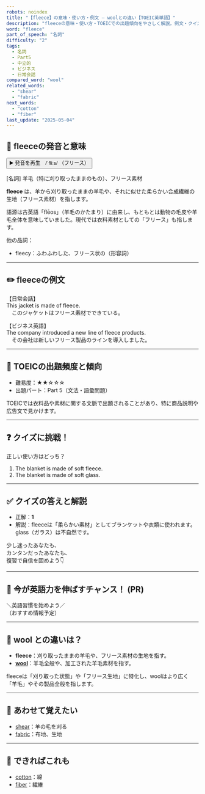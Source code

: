 ```yaml
---
robots: noindex
title: "【fleece】の意味・使い方・例文 ― woolとの違い【TOEIC英単語】"
description: "fleeceの意味・使い方・TOEICでの出題傾向をやさしく解説。例文・クイズ付きでwoolとの違いもわかりやすく学べます。"
word: "fleece"
part_of_speech: "名詞"
difficulty: "2"
tags:
  - 名詞
  - Part5
  - 中立的
  - ビジネス
  - 日常会話
compared_word: "wool"
related_words:
  - "shear"
  - "fabric"
next_words:
  - "cotton"
  - "fiber"
last_update: "2025-05-04"
---
```


## 🔰 fleeceの発音と意味

<button class="play-audio" onclick="playTTS('fleece')">
  <span class="play-audio-main">
    ▶️ 発音を再生　/ˈfliːs/
  </span>
  <span class="play-audio-sub">
    （フリース）
  </span>
</button>

[名詞] 羊毛（特に刈り取ったままのもの）、フリース素材

**fleece** は、羊から刈り取ったままの羊毛や、それに似せた柔らかい合成繊維の生地（フリース素材）を指します。

語源は古英語「flēos」（羊毛のかたまり）に由来し、もともとは動物の毛皮や羊毛全体を意味していました。現代では衣料素材としての「フリース」も指します。

他の品詞：  
- fleecy：ふわふわした、フリース状の（形容詞）

---

## ✏️ fleeceの例文

【日常会話】  
This jacket is made of fleece.  
　このジャケットはフリース素材でできている。

【ビジネス英語】  
The company introduced a new line of fleece products.  
　その会社は新しいフリース製品のラインを導入しました。

---

## 🎯 TOEICの出題頻度と傾向

- 難易度：★★☆☆☆
- 出題パート：Part 5（文法・語彙問題）

TOEICでは衣料品や素材に関する文脈で出題されることがあり、特に商品説明や広告文で見かけます。

---

## ❓ クイズに挑戦！

正しい使い方はどっち？

1. The blanket is made of soft fleece.  
2. The blanket is made of soft glass.

---

## ✅ クイズの答えと解説

- 正解：**1**
- 解説：fleeceは「柔らかい素材」としてブランケットや衣類に使われます。glass（ガラス）は不自然です。

少し迷ったあなたも、  
カンタンだったあなたも、  
復習で自信を固めよう👇️

---

## 🚀 今が英語力を伸ばすチャンス！ (PR)

<div class="info-center">
＼英語習慣を始めよう／<br>  
（おすすめ情報予定）
</div>

---

## 🤔  wool との違いは？

- **fleece**：刈り取ったままの羊毛や、フリース素材の生地を指す。
- **[wool](/wool)**：羊毛全般や、加工された羊毛素材を指す。

fleeceは「刈り取った状態」や「フリース生地」に特化し、woolはより広く「羊毛」やその製品全般を指します。

---

## 🧩 あわせて覚えたい

- [shear](/shear)：羊の毛を刈る
- [fabric](/fabric)：布地、生地

---

## 📖 できればこれも

- [cotton](/cotton)：綿
- [fiber](/fiber)：繊維

<!-- cvid: aid11_bid13 -->
